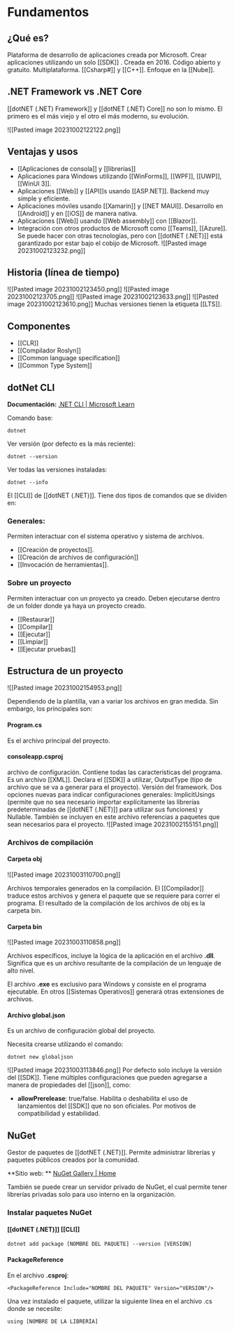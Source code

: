 # Fundamentos
## ¿Qué es?
Plataforma de desarrollo de aplicaciones creada por Microsoft. Crear aplicaciones utilizando un solo [[SDK]] . Creada en 2016. Código abierto y gratuito. Multiplataforma. [[Csharp#]] y [[C++]]. Enfoque en la [[Nube]].

## .NET Framework vs .NET Core
[[dotNET (.NET) Framework]] y [[dotNET (.NET) Core]] no son lo mismo. El primero es el más viejo y el otro el más moderno, su evolución.
 
![[Pasted image 20231002122122.png]]
 
## Ventajas y usos
- [[Aplicaciones de consola]] y [[librerías]]
- Aplicaciones para Windows utilizando [[WinForms]], [[WPF]], [[UWP]], [[WinUI 3]].
- Aplicaciones [[Web]] y [[API]]s usando [[ASP.NET]]. Backend muy simple y eficiente. 
- Aplicaciones móviles usando [[Xamarin]] y [[NET MAUI]]. Desarrollo en [[Android]] y en [[iOS]] de manera nativa.
- Aplicaciones [[Web]] usando [[Web assembly]] con [[Blazor]].
- Integración con otros productos de Microsoft como [[Teams]], [[Azure]]. Se puede hacer con otras tecnologías, pero con [[dotNET (.NET)]] está garantizado por estar bajo el cobijo de Microsoft.
![[Pasted image 20231002123232.png]]

## Historia (línea de tiempo)
![[Pasted image 20231002123450.png]]
![[Pasted image 20231002123705.png]]
![[Pasted image 20231002123633.png]]
![[Pasted image 20231002123610.png]]
Muchas versiones tienen la etiqueta [[LTS]].

## Componentes
- [[CLR]] 
- [[Compilador Roslyn]] 
- [[Common language specification]]
- [[Common Type System]]


## dotNet CLI

**Documentación:** [.NET CLI | Microsoft Learn](https://learn.microsoft.com/en-us/dotnet/core/tools/)

Comando base:
```
dotnet 
```

Ver versión (por defecto es la más reciente):
```
dotnet --version
```

Ver todas las versiones instaladas:
```
dotnet --info
```


El [[CLI]] de [[dotNET (.NET)]]. Tiene dos tipos de comandos que se dividen en:
### Generales:
Permiten interactuar con el sistema operativo y sistema de archivos.
- [[Creación de proyectos]].
- [[Creación de archivos de configuración]]
- [[Invocación de herramientas]].
### Sobre un proyecto
Permiten interactuar con un proyecto ya creado. Deben ejecutarse dentro de un folder donde ya haya un proyecto creado.
- [[Restaurar]]
- [[Compilar]]
- [[Ejecutar]]
- [[Limpiar]]
- [[Ejecutar pruebas]]

## Estructura de un proyecto

![[Pasted image 20231002154953.png]]

Dependiendo de la plantilla, van a variar los archivos en gran medida. Sin embargo, los principales son:
#### Program.cs
Es el archivo principal del proyecto.
#### consoleapp.csproj 
archivo de configuración. Contiene todas las características del programa. Es un archivo [[XML]].  Declara el [[SDK]] a utilizar, OutputType (tipo de archivo que se va a generar para el proyecto). Versión del framework. Dos opciones nuevas para indicar configuraciones generales: ImplicitUsings (permite que no sea necesario importar explícitamente las librerías predeterminadas de [[dotNET (.NET)]] para utilizar sus funciones) y Nullable. También se incluyen en este archivo referencias a paquetes que sean necesarios para el proyecto.
![[Pasted image 20231002155151.png]]

### Archivos de compilación
#### Carpeta obj
![[Pasted image 20231003110700.png]]

Archivos temporales generados en la compilación. El [[Compilador]] traduce estos archivos y genera el paquete que se requiere para correr el programa. El resultado de la compilación de los archivos de obj es la carpeta bin.

#### Carpeta bin
![[Pasted image 20231003110858.png]]

Archivos específicos, incluye la lógica de la aplicación en el archivo **.dll**. Significa que es un archivo resultante de la compilación de un lenguaje de alto nivel. 

El archivo **.exe** es exclusivo para Windows y consiste en el programa ejecutable. En otros [[Sistemas Operativos]] generará otras extensiones de archivos.

#### Archivo global.json
Es un archivo de configuración global del proyecto.

Necesita crearse utilizando el comando:
```
dotnet new globaljson
```

![[Pasted image 20231003113846.png]]
Por defecto solo incluye la versión del [[SDK]]. Tiene múltiples configuraciones que pueden agregarse a manera de propiedades del [[json]], como:
- **allowPrerelease**: true/false. Habilita o deshabilita el uso de lanzamientos del [[SDK]] que no son oficiales. Por motivos de compatibilidad y estabilidad.

## NuGet

Gestor de paquetes de [[dotNET (.NET)]]. Permite administrar librerías y paquetes públicos creados por la comunidad. 

**Sitio web: ** [NuGet Gallery | Home](https://www.nuget.org/)

También se puede crear un servidor privado de NuGet, el cual permite tener librerías privadas solo para uso interno en la organización.

### Instalar paquetes NuGet
#### [[dotNET (.NET)]] [[CLI]]
```
dotnet add package [NOMBRE DEL PAQUETE] --version [VERSIÓN]
```

#### PackageReference
En el archivo **.csproj**:
```
<PackageReference Include="NOMBRE DEL PAQUETE" Version="VERSION"/>
```

Una vez instalado el paquete, utilizar la siguiente línea en el archivo .cs donde se necesite:

```
using [NOMBRE DE LA LIBRERÍA]
```
